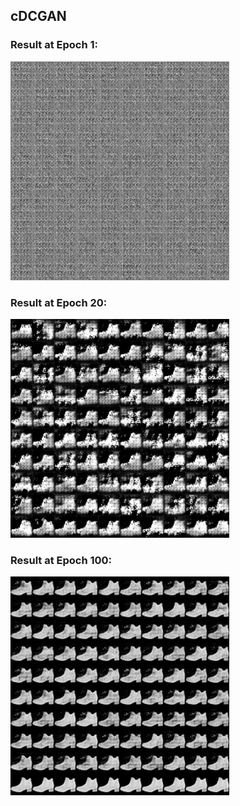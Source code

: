 ## cDCGAN 

### Result at Epoch 1:

<img src = 'results/Conditional-DCGAN_0.jpg' height = 350px, width = 350px>

### Result at Epoch 20:

<img src = 'results/Conditional-DCGAN_20.jpg' height = 350px, width = 350px>

### Result at Epoch 100:

<img src = 'results/Conditional-DCGAN_100.jpg' height = 350px, width = 350px>
